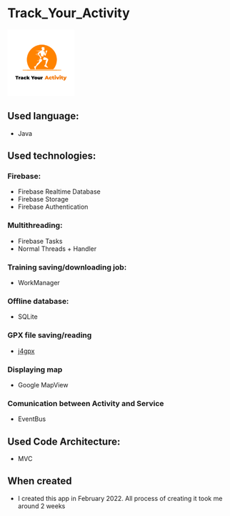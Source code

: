# Track_Your_Activity
<img src="/app/src/main/app_logo-playstore.png" alt="shopisto logo" width="150"/>

## Used language:
* Java

## Used technologies:
### Firebase:
* Firebase Realtime Database
* Firebase Storage
* Firebase Authentication
### Multithreading:
* Firebase Tasks
* Normal Threads + Handler
### Training saving/downloading job:
* WorkManager
### Offline database:
* SQLite
### GPX file saving/reading
* [j4gpx](https://github.com/urizev/j4gpx)
### Displaying map
* Google MapView
### Comunication between Activity and Service
* EventBus

## Used Code Architecture:
* MVC

## When created
* I created this app in February 2022. All process of creating it took me around 2 weeks
